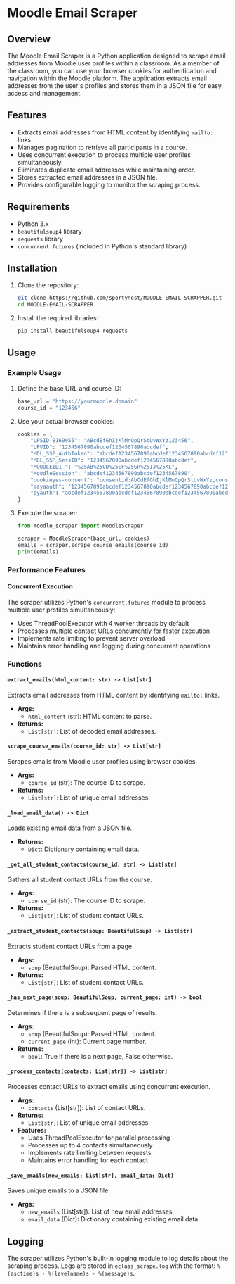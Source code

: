 # Moodle Email Scraper

## Overview

The Moodle Email Scraper is a Python application designed to scrape email addresses from Moodle user profiles within a classroom. As a member of the classroom, you can use your browser cookies for authentication and navigation within the Moodle platform. The application extracts email addresses from the user's profiles and stores them in a JSON file for easy access and management.

## Features

- Extracts email addresses from HTML content by identifying `mailto:` links.
- Manages pagination to retrieve all participants in a course.
- Uses concurrent execution to process multiple user profiles simultaneously.
- Eliminates duplicate email addresses while maintaining order.
- Stores extracted email addresses in a JSON file.
- Provides configurable logging to monitor the scraping process.

## Requirements

- Python 3.x
- `beautifulsoup4` library
- `requests` library
- `concurrent.futures` (included in Python's standard library)

## Installation

1. Clone the repository:
    ```sh
    git clone https://github.com/sportynest/MOODLE-EMAIL-SCRAPPER.git
    cd MOODLE-EMAIL-SCRAPPER
    ```

2. Install the required libraries:
    ```sh
    pip install beautifulsoup4 requests
    ```

## Usage

### Example Usage

1. Define the base URL and course ID:
    ```python
    base_url = "https://yourmoodle.domain"
    course_id = "123456"
    ```

2. Use your actual browser cookies:
    ```python
    cookies = {
        "LPSID-8169955": "ABcdEfGhIjKlMnOpQrStUvWxYz123456",
        "LPVID": "1234567890abcdef1234567890abcdef",
        "MDL_SSP_AuthToken": "abcdef1234567890abcdef1234567890abcdef12",
        "MDL_SSP_SessID": "1234567890abcdef1234567890abcdef",
        "MOODLEID1_": "%25AB%25CD%25EF%25GH%25IJ%25KL",
        "MoodleSession": "abcdef1234567890abcdef1234567890",
        "cookieyes-consent": "consentid:AbCdEfGhIjKlMnOpQrStUvWxYz,consent:yes,action:,necessary:yes,functional:yes,analytics:yes,performance:yes,advertisement:yes,other:yes",
        "mayaauth": "1234567890abcdef1234567890abcdef1234567890abcdef1234567890abcdef",
        "pyauth": "abcdef1234567890abcdef1234567890abcdef1234567890abcdef1234567890"
    }
    ```

3. Execute the scraper:
    ```python
    from moodle_scraper import MoodleScraper

    scraper = MoodleScraper(base_url, cookies)
    emails = scraper.scrape_course_emails(course_id)
    print(emails)
    ```

### Performance Features

#### Concurrent Execution

The scraper utilizes Python's `concurrent.futures` module to process multiple user profiles simultaneously:

- Uses ThreadPoolExecutor with 4 worker threads by default
- Processes multiple contact URLs concurrently for faster execution
- Implements rate limiting to prevent server overload
- Maintains error handling and logging during concurrent operations

### Functions

#### `extract_emails(html_content: str) -> List[str]`

Extracts email addresses from HTML content by identifying `mailto:` links.

- **Args:**
  - `html_content` (str): HTML content to parse.
- **Returns:**
  - `List[str]`: List of decoded email addresses.

#### `scrape_course_emails(course_id: str) -> List[str]`

Scrapes emails from Moodle user profiles using browser cookies.

- **Args:**
  - `course_id` (str): The course ID to scrape.
- **Returns:**
  - `List[str]`: List of unique email addresses.

#### `_load_email_data() -> Dict`

Loads existing email data from a JSON file.

- **Returns:**
  - `Dict`: Dictionary containing email data.

#### `_get_all_student_contacts(course_id: str) -> List[str]`

Gathers all student contact URLs from the course.

- **Args:**
  - `course_id` (str): The course ID to scrape.
- **Returns:**
  - `List[str]`: List of student contact URLs.

#### `_extract_student_contacts(soup: BeautifulSoup) -> List[str]`

Extracts student contact URLs from a page.

- **Args:**
  - `soup` (BeautifulSoup): Parsed HTML content.
- **Returns:**
  - `List[str]`: List of student contact URLs.

#### `_has_next_page(soup: BeautifulSoup, current_page: int) -> bool`

Determines if there is a subsequent page of results.

- **Args:**
  - `soup` (BeautifulSoup): Parsed HTML content.
  - `current_page` (int): Current page number.
- **Returns:**
  - `bool`: True if there is a next page, False otherwise.

#### `_process_contacts(contacts: List[str]) -> List[str]`

Processes contact URLs to extract emails using concurrent execution.

- **Args:**
  - `contacts` (List[str]): List of contact URLs.
- **Returns:**
  - `List[str]`: List of unique email addresses.
- **Features:**
  - Uses ThreadPoolExecutor for parallel processing
  - Processes up to 4 contacts simultaneously
  - Implements rate limiting between requests
  - Maintains error handling for each contact

#### `_save_emails(new_emails: List[str], email_data: Dict)`

Saves unique emails to a JSON file.

- **Args:**
  - `new_emails` (List[str]): List of new email addresses.
  - `email_data` (Dict): Dictionary containing existing email data.

## Logging

The scraper utilizes Python's built-in logging module to log details about the scraping process. Logs are stored in `eclass_scrape.log` with the format: `%(asctime)s - %(levelname)s - %(message)s`.

